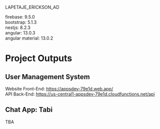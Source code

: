 LAPETAJE_ERICKSON_AD

firebase: 9.5.0  
bootstrap: 5.1.3  
nestjs: 8.2.3  
angular: 13.0.3  
angular material: 13.0.2

<h1> Project Outputs </h1>

## User Management System

Website Front-End: https://appsdev-79e1d.web.app/  
 API Back-End: https://us-central1-appsdev-79e1d.cloudfunctions.net/api

## Chat App: Tabi

TBA
